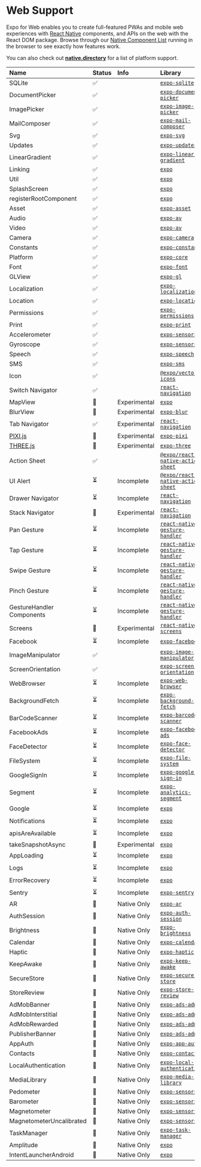 # Web Support

Expo for Web enables you to create full-featured PWAs and mobile web experiences with [React
Native][react-native-url] components, and APIs on the web with the React DOM package.
Browse through our [Native Component List][examples-url] running in the browser to see exactly how features work.

You can also check out [**native.directory**](http://native.directory/) for a list of platform support.

| Name                      | Status | Info         | Library                                                        |
| :------------------------ | :----- | :----------- | :------------------------------------------------------------- |
| SQLite                    | ✅     |              | [`expo-sqlite`][expo-sqlite]                                   |
| DocumentPicker            | ✅     |              | [`expo-document-picker`][expo-document-picker]                 |
| ImagePicker               | ✅     |              | [`expo-image-picker`][expo-image-picker]                       |
| MailComposer              | ✅     |              | [`expo-mail-composer`][expo-mail-composer]                     |
| Svg                       | ✅     |              | [`expo-svg`][expo-svg]                                         |
| Updates                   | ✅     |              | [`expo-updates`][expo-updates]                                 |
| LinearGradient            | ✅     |              | [`expo-linear-gradient`][expo-linear-gradient]                 |
| Linking                   | ✅     |              | [`expo`][expo]                                                 |
| Util                      | ✅     |              | [`expo`][expo]                                                 |
| SplashScreen              | ✅     |              | [`expo`][expo]                                                 |
| registerRootComponent     | ✅     |              | [`expo`][expo]                                                 |
| Asset                     | ✅     |              | [`expo-asset`][expo-asset]                                     |
| Audio                     | ✅     |              | [`expo-av`][expo-av]                                           |
| Video                     | ✅     |              | [`expo-av`][expo-av]                                           |
| Camera                    | ✅     |              | [`expo-camera`][expo-camera]                                   |
| Constants                 | ✅     |              | [`expo-constants`][expo-constants]                             |
| Platform                  | ✅     |              | [`expo-core`][expo-core]                                       |
| Font                      | ✅     |              | [`expo-font`][expo-font]                                       |
| GLView                    | ✅     |              | [`expo-gl`][expo-gl]                                           |
| Localization              | ✅     |              | [`expo-localization`][expo-localization]                       |
| Location                  | ✅     |              | [`expo-location`][expo-location]                               |
| Permissions               | ✅     |              | [`expo-permissions`][expo-permissions]                         |
| Print                     | ✅     |              | [`expo-print`][expo-print]                                     |
| Accelerometer             | ✅     |              | [`expo-sensors`][expo-sensors]                                 |
| Gyroscope                 | ✅     |              | [`expo-sensors`][expo-sensors]                                 |
| Speech                    | ✅     |              | [`expo-speech`][expo-speech]                                   |
| SMS                       | ✅     |              | [`expo-sms`][expo-sms]                                         |
| Icon                      | ✅     |              | [`@expo/vector-icons`][expo-vector-icons]                      |
| Switch Navigator          | ✅     |              | [`react-navigation`][react-navigation]                         |
| MapView                   | 🔬     | Experimental | [`expo`][expo]                                                 |
| BlurView                  | 🔬     | Experimental | [`expo-blur`][expo-blur]                                       |
| Tab Navigator             | ✅     | Experimental | [`react-navigation`][react-navigation]                         |
| [PIXI.js][pixi]           | 🔬     | Experimental | [`expo-pixi`][expo-pixi]                                       |
| [THREE.js][three]         | 🔬     | Experimental | [`expo-three`][expo-three]                                     |
| Action Sheet              | ✅     |              | [`@expo/react-native-action-sheet`][action-sheet]              |
| UI Alert                  | ⏳     | Incomplete   | [`@expo/react-native-action-sheet`][action-sheet]              |
| Drawer Navigator          | ⏳     | Incomplete   | [`react-navigation`][react-navigation]                         |
| Stack Navigator           | 🔬     | Experimental | [`react-navigation`][react-navigation]                         |
| Pan Gesture               | ⏳     | Incomplete   | [`react-native-gesture-handler`][react-native-gesture-handler] |
| Tap Gesture               | ⏳     | Incomplete   | [`react-native-gesture-handler`][react-native-gesture-handler] |
| Swipe Gesture             | ⏳     | Incomplete   | [`react-native-gesture-handler`][react-native-gesture-handler] |
| Pinch Gesture             | ⏳     | Incomplete   | [`react-native-gesture-handler`][react-native-gesture-handler] |
| GestureHandler Components | ⏳     | Incomplete   | [`react-native-gesture-handler`][react-native-gesture-handler] |
| Screens                   | 🔬     | Experimental | [`react-native-screens`][react-native-screens]                 |
| Facebook                  | ⏳     | Incomplete   | [`expo-facebook`][expo-facebook]                               |
| ImageManipulator          | ✅     |              | [`expo-image-manipulator`][expo-image-manipulator]             |
| ScreenOrientation         | ✅     |              | [`expo-screen-orientation`][expo-screen-orientation]           |
| WebBrowser                | ⏳     | Incomplete   | [`expo-web-browser`][expo-web-browser]                         |
| BackgroundFetch           | ⏳     | Incomplete   | [`expo-background-fetch`][expo-background-fetch]               |
| BarCodeScanner            | ⏳     | Incomplete   | [`expo-barcode-scanner`][expo-barcode-scanner]                 |
| FacebookAds               | ⏳     | Incomplete   | [`expo-facebook-ads`][expo-facebook-ads]                       |
| FaceDetector              | ⏳     | Incomplete   | [`expo-face-detector`][expo-face-detector]                     |
| FileSystem                | ⏳     | Incomplete   | [`expo-file-system`][expo-file-system]                         |
| GoogleSignIn              | ⏳     | Incomplete   | [`expo-google-sign-in`][expo-google-sign-in]                   |
| Segment                   | ⏳     | Incomplete   | [`expo-analytics-segment`][expo-analytics-segment]             |
| Google                    | ⏳     | Incomplete   | [`expo`][expo]                                                 |
| Notifications             | ⏳     | Incomplete   | [`expo`][expo]                                                 |
| apisAreAvailable          | ⏳     | Incomplete   | [`expo`][expo]                                                 |
| takeSnapshotAsync         | 🔬     | Experimental | [`expo`][expo]                                                 |
| AppLoading                | ⏳     | Incomplete   | [`expo`][expo]                                                 |
| Logs                      | ⏳     | Incomplete   | [`expo`][expo]                                                 |
| ErrorRecovery             | ⏳     | Incomplete   | [`expo`][expo]                                                 |
| Sentry                    | ⏳     | Incomplete   | [`expo-sentry`][expo-sentry]                                   |
| AR                        | 📱     | Native Only  | [`expo-ar`][expo-ar]                                           |
| AuthSession               | 📱     | Native Only  | [`expo-auth-session`][expo-auth-session]                       |
| Brightness                | 📱     | Native Only  | [`expo-brightness`][expo-brightness]                           |
| Calendar                  | 📱     | Native Only  | [`expo-calendar`][expo-calendar]                               |
| Haptic                    | 📱     | Native Only  | [`expo-haptic`][expo-haptic]                                   |
| KeepAwake                 | 📱     | Native Only  | [`expo-keep-awake`][expo-keep-awake]                           |
| SecureStore               | 📱     | Native Only  | [`expo-secure-store`][expo-secure-store]                       |
| StoreReview               | 📱     | Native Only  | [`expo-store-review`][expo-store-review]                       |
| AdMobBanner               | 📱     | Native Only  | [`expo-ads-admob`][expo-ads-admob]                             |
| AdMobInterstitial         | 📱     | Native Only  | [`expo-ads-admob`][expo-ads-admob]                             |
| AdMobRewarded             | 📱     | Native Only  | [`expo-ads-admob`][expo-ads-admob]                             |
| PublisherBanner           | 📱     | Native Only  | [`expo-ads-admob`][expo-ads-admob]                             |
| AppAuth                   | 📱     | Native Only  | [`expo-app-auth`][expo-app-auth]                               |
| Contacts                  | 📱     | Native Only  | [`expo-contacts`][expo-contacts]                               |
| LocalAuthentication       | 📱     | Native Only  | [`expo-local-authentication`][expo-local-authentication]       |
| MediaLibrary              | 📱     | Native Only  | [`expo-media-library`][expo-media-library]                     |
| Pedometer                 | 📱     | Native Only  | [`expo-sensors`][expo-sensors]                                 |
| Barometer                 | 📱     | Native Only  | [`expo-sensors`][expo-sensors]                                 |
| Magnetometer              | 📱     | Native Only  | [`expo-sensors`][expo-sensors]                                 |
| MagnetometerUncalibrated  | 📱     | Native Only  | [`expo-sensors`][expo-sensors]                                 |
| TaskManager               | 📱     | Native Only  | [`expo-task-manager`][expo-task-manager]                       |
| Amplitude                 | 📱     | Native Only  | [`expo`][expo]                                                 |
| IntentLauncherAndroid     | 📱     | Native Only  | [`expo`][expo]                                                 |

[react-native-url]: https://facebook.github.io/react-native
[examples-url]: https://github.com/expo/expo/tree/master/apps/native-component-list
[pixi]: https://pixijs.io
[three]: https://threejs.org
[expo]: https://github.com/expo/expo/tree/master/packages/expo
[expo-ar]: https://github.com/expo/expo/tree/master/packages/expo-ar
[expo-auth-session]: https://github.com/expo/expo/tree/master/packages/expo-auth-session
[expo-brightness]: https://github.com/expo/expo/tree/master/packages/expo-brightness
[expo-calendar]: https://github.com/expo/expo/tree/master/packages/expo-calendar
[expo-haptic]: https://github.com/expo/expo/tree/master/packages/expo-haptic
[expo-keep-awake]: https://github.com/expo/expo/tree/master/packages/expo-keep-awake
[expo-secure-store]: https://github.com/expo/expo/tree/master/packages/expo-secure-store
[expo-store-review]: https://github.com/expo/expo/tree/master/packages/expo-store-review
[expo-ads-admob]: https://github.com/expo/expo/tree/master/packages/expo-ads-admob
[expo-app-auth]: https://github.com/expo/expo/tree/master/packages/expo-app-auth
[expo-contacts]: https://github.com/expo/expo/tree/master/packages/expo-contacts
[expo-local-authentication]: https://github.com/expo/expo/tree/master/packages/expo-local-authentication
[expo-media-library]: https://github.com/expo/expo/tree/master/packages/expo-media-library
[expo-sensors]: https://github.com/expo/expo/tree/master/packages/expo-sensors
[expo-task-manager]: https://github.com/expo/expo/tree/master/packages/expo-task-manager
[expo-facebook]: https://github.com/expo/expo/tree/master/packages/expo-facebook
[expo-image-manipulator]: https://github.com/expo/expo/tree/master/packages/expo-image-manipulator
[expo-screen-orientation]: https://github.com/expo/expo/tree/master/packages/expo-screen-orientation
[expo-web-browser]: https://github.com/expo/expo/tree/master/packages/expo-web-browser
[expo-background-fetch]: https://github.com/expo/expo/tree/master/packages/expo-background-fetch
[expo-barcode-scanner]: https://github.com/expo/expo/tree/master/packages/expo-barcode-scanner
[expo-facebook-ads]: https://github.com/expo/expo/tree/master/packages/expo-facebook-ads
[expo-face-detector]: https://github.com/expo/expo/tree/master/packages/expo-face-detector
[expo-file-system]: https://github.com/expo/expo/tree/master/packages/expo-file-system
[expo-google-sign-in]: https://github.com/expo/expo/tree/master/packages/expo-google-sign-in
[expo-sentry]: https://github.com/expo/sentry-expo
[expo-analytics-segment]: https://github.com/expo/expo/tree/master/packages/expo-analytics-segment
[expo-sqlite]: https://github.com/expo/expo/tree/master/packages/expo-sqlite
[expo-document-picker]: https://github.com/expo/expo/tree/master/packages/expo-document-picker
[expo-image-picker]: https://github.com/expo/expo/tree/master/packages/expo-image-picker
[expo-mail-composer]: https://github.com/expo/expo/tree/master/packages/expo-mail-composer
[expo-svg]: https://github.com/expo/expo/tree/master/packages/expo-svg
[expo-updates]: https://github.com/expo/expo/tree/master/packages/expo-updates
[expo-linear-gradient]: https://github.com/expo/expo/tree/master/packages/expo-linear-gradient
[expo-asset]: https://github.com/expo/expo/tree/master/packages/expo-asset
[expo-av]: https://github.com/expo/expo/tree/master/packages/expo-av
[expo-camera]: https://github.com/expo/expo/tree/master/packages/expo-camera
[expo-constants]: https://github.com/expo/expo/tree/master/packages/expo-constants
[expo-core]: https://github.com/expo/expo/tree/master/packages/expo-core
[expo-font]: https://github.com/expo/expo/tree/master/packages/expo-font
[expo-gl]: https://github.com/expo/expo/tree/master/packages/expo-gl
[expo-localization]: https://github.com/expo/expo/tree/master/packages/expo-localization
[expo-location]: https://github.com/expo/expo/tree/master/packages/expo-location
[expo-permissions]: https://github.com/expo/expo/tree/master/packages/expo-permissions
[expo-print]: https://github.com/expo/expo/tree/master/packages/expo-print
[expo-speech]: https://github.com/expo/expo/tree/master/packages/expo-speech
[expo-sms]: https://github.com/expo/expo/tree/master/packages/expo-sms
[react-navigation]: https://github.com/react-navigation/react-navigation
[react-native-gesture-handler]: https://github.com/kmagiera/react-native-gesture-handler
[expo-pixi]: https://github.com/expo/expo-pixi
[expo-three]: https://github.com/expo/expo-three
[react-native-screens]: https://github.com/kmagiera/react-native-screens
[action-sheet]: https://github.com/expo/react-native-action-sheet
[expo-vector-icons]: https://github.com/expo/vector-icons
[expo-blur]: https://github.com/expo/expo/tree/master/packages/expo-blur
